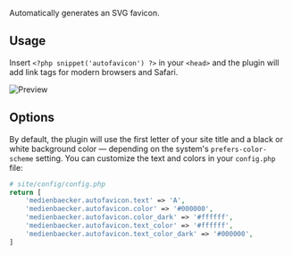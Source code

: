 Automatically generates an SVG favicon.

## Usage

Insert `<?php snippet('autofavicon') ?>` in your `<head>` and the plugin will add link tags for modern browsers and Safari.

![Preview](https://user-images.githubusercontent.com/7975568/90232430-f808d380-de1c-11ea-8e02-164142d19e1d.gif)

## Options

By default, the plugin will use the first letter of your site title and a black or white background color — depending on the system's `prefers-color-scheme` setting. You can customize the text and colors in your `config.php` file:

```php
# site/config/config.php
return [
	'medienbaecker.autofavicon.text' => 'A',
	'medienbaecker.autofavicon.color' => '#000000',
	'medienbaecker.autofavicon.color_dark' => '#ffffff',
	'medienbaecker.autofavicon.text_color' => '#ffffff',
	'medienbaecker.autofavicon.text_color_dark' => '#000000',
]
```

